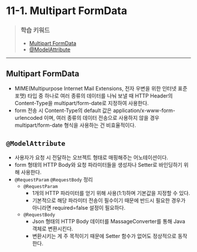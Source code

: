 # 11-1. Multipart FormData

> ### 학습 키워드
>
> * [Multipart FormData](11-1.-multipart-formdata.md#multipart-formdata)
> * [@ModelAttribute](11-1.-multipart-formdata.md#modelattribute)

***

## Multipart FormData

* MIME(Multipurpose Internet Mail Extensions, 전자 우변을 위한 인터넷 표준 포맷) 타입 중 하나로 여러 종류의 데이터를 나눠 보낼 때 HTTP Header의 Content-Type을 multipart/form-date로 지정하여 사용한다.
* form 전송 시 Content-Type의 default 값은 application/x-www-form-urlencoded 이며, 여러 종류의 데이터 전송으로 사용하지 않을 경우  multipart/form-date 형식을 사용하는 건 비효율적이다.

## `@ModelAttribute`

* 사용자가 요청 시 전달하는 오브젝트 형태로 매핑해주는 어노테이션이다.
* form 형태의 HTTP Body와 요청 파라미터들을 생성자나 Setter로 바인딩하기 위해 사용한다.
* `@RequestParam` `@RequestBody` 정리
  * `@RequestParam`&#x20;
    * 1개의 HTTP 파라미터를 얻기 위해 사용(1:1)하며 기본값을 지정할 수 있다.
    * 기본적으로 해당 파라미터 전송이 필수이기 때문에 반드시 필요한 경우가 아니라면 required=false 설정이 필요하다.
  * `@RequestBody`
    * Json 형태의 HTTP Body 데이터를 MassageConverter를 통해 Java 객체로 변환시킨다.
    * 변환시키는 게 주 목적이기 때문에 Setter 함수가 없어도 정상적으로 동작한다.
